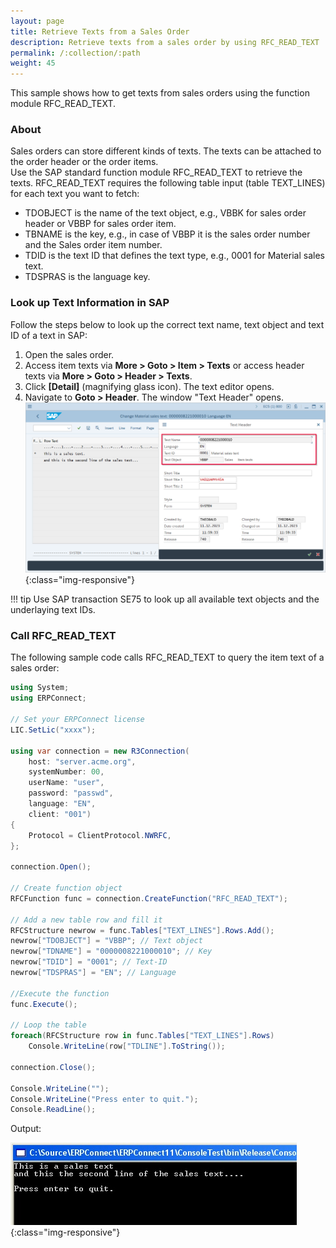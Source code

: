 ```yaml
---
layout: page
title: Retrieve Texts from a Sales Order
description: Retrieve texts from a sales order by using RFC_READ_TEXT
permalink: /:collection/:path
weight: 45
---
```


This sample shows how to get texts from sales orders using the function module RFC_READ_TEXT.

### About

Sales orders can store different kinds of texts.
The texts can be attached to the order header or the order items.<br>
Use the SAP standard function module RFC_READ_TEXT to retrieve the texts.
RFC_READ_TEXT requires the following table input (table TEXT_LINES) for each text you want to fetch:

- TDOBJECT is the name of the text object, e.g., VBBK for sales order header or VBBP for sales order item.
- TBNAME is the key, e.g., in case of VBBP it is the sales order number and the Sales order item number.
- TDID is the text ID that defines the text type, e.g., 0001 for Material sales text.
- TDSPRAS is the language key.

<!--- 
The following screenshot shows the texts of order items in a sales order. 
![ReadTextVA01](../assets/images/samples/ReadTextVA01.jpg){:class="img-responsive"}
-->

### Look up Text Information in SAP

Follow the steps below to look up the correct text name, text object and text ID of a text in SAP:
1. Open the sales order.
2. Access item texts via **More > Goto > Item > Texts** or access header texts via **More > Goto > Header > Texts**.
3. Click **[Detail]** (magnifying glass icon). The text editor opens.
4. Navigate to **Goto > Header**. The window "Text Header" opens.<br>
![TextDetails](../assets/images/samples/TextDetails.png){:class="img-responsive"}

!!! tip
    Use SAP transaction SE75 to look up all available text objects and the underlaying text IDs.

### Call RFC_READ_TEXT

The following sample code calls RFC_READ_TEXT to query the item text of a sales order:

```csharp linenums="1"
using System;
using ERPConnect;

// Set your ERPConnect license
LIC.SetLic("xxxx");

using var connection = new R3Connection(
    host: "server.acme.org",
    systemNumber: 00,
    userName: "user",
    password: "passwd",
    language: "EN",
    client: "001")
{
    Protocol = ClientProtocol.NWRFC,
};

connection.Open();
  
// Create function object
RFCFunction func = connection.CreateFunction("RFC_READ_TEXT");
  
// Add a new table row and fill it
RFCStructure newrow = func.Tables["TEXT_LINES"].Rows.Add();
newrow["TDOBJECT"] = "VBBP"; // Text object
newrow["TDNAME"] = "0000008221000010"; // Key
newrow["TDID"] = "0001"; // Text-ID
newrow["TDSPRAS"] = "EN"; // Language
  
//Execute the function          
func.Execute();
  
// Loop the table
foreach(RFCStructure row in func.Tables["TEXT_LINES"].Rows)
    Console.WriteLine(row["TDLINE"].ToString());
  
connection.Close();
  
Console.WriteLine("");
Console.WriteLine("Press enter to quit.");
Console.ReadLine();
```

Output:

![ReadTextConsole](../assets/images/samples/ReadTextConsole.jpg){:class="img-responsive"}
